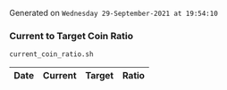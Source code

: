 Generated on `Wednesday 29-September-2021 at 19:54:10`

### Current to Target Coin Ratio
`current_coin_ratio.sh`

Date|Current|Target|Ratio
---|---|---|---
